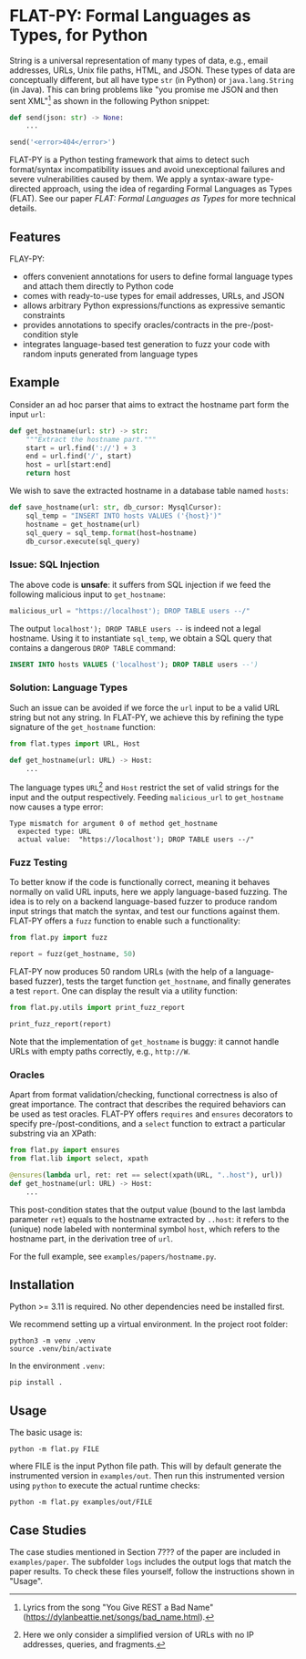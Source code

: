 # FLAT-PY: Formal Languages as Types, for Python

String is a universal representation of many types of data, e.g., email addresses, URLs, Unix file paths, HTML, and
JSON.
These types of data are conceptually different, but all have type `str` (in Python) or `java.lang.String` (in Java).
This can bring problems like "you promise me JSON and then sent XML"[^1] as shown in the following Python snippet:

```python
def send(json: str) -> None:
    ...

send('<error>404</error>')
```

FLAT-PY is a Python testing framework that aims to detect such format/syntax incompatibility issues and
avoid unexceptional failures and severe vulnerabilities caused by them.
We apply a syntax-aware type-directed approach, using the idea of regarding Formal Languages as Types (FLAT).
See our paper *FLAT: Formal Languages as Types* for more technical details.

## Features

FLAY-PY:

+ offers convenient annotations for users to define formal language types and attach them directly to Python code
+ comes with ready-to-use types for email addresses, URLs, and JSON
+ allows arbitrary Python expressions/functions as expressive semantic constraints
+ provides annotations to specify oracles/contracts in the pre-/post-condition style
+ integrates language-based test generation to fuzz your code with random inputs generated from language types

## Example

Consider an ad hoc parser that aims to extract the hostname part form the input `url`:

```python
def get_hostname(url: str) -> str:
    """Extract the hostname part."""
    start = url.find('://') + 3
    end = url.find('/', start)
    host = url[start:end]
    return host
```

We wish to save the extracted hostname in a database table named `hosts`:

```python
def save_hostname(url: str, db_cursor: MysqlCursor):
    sql_temp = "INSERT INTO hosts VALUES ('{host}')"
    hostname = get_hostname(url)
    sql_query = sql_temp.format(host=hostname)
    db_cursor.execute(sql_query)
```

### Issue: SQL Injection

The above code is **unsafe**: it suffers from SQL injection if we feed the following malicious input to `get_hostname`:

```python
malicious_url = "https://localhost'); DROP TABLE users --/"
```

The output `localhost'); DROP TABLE users --` is indeed not a legal hostname.
Using it to instantiate `sql_temp`, we obtain a SQL query that contains a dangerous `DROP TABLE` command:

```sql
INSERT INTO hosts VALUES ('localhost'); DROP TABLE users --')
```

### Solution: Language Types

Such an issue can be avoided if we force the `url` input to be a valid URL string but not any string.
In FLAT-PY, we achieve this by refining the type signature of the `get_hostname` function:

```python
from flat.types import URL, Host

def get_hostname(url: URL) -> Host:
    ...
```

The language types `URL`[^2] and `Host` restrict the set of valid strings for the input and the output respectively.
Feeding `malicious_url` to `get_hostname` now causes a type error:

```text
Type mismatch for argument 0 of method get_hostname
  expected type: URL
  actual value:  "https://localhost'); DROP TABLE users --/"
```

### Fuzz Testing

To better know if the code is functionally correct, meaning it behaves normally on valid URL inputs,
here we apply language-based fuzzing.
The idea is to rely on a backend language-based fuzzer to produce random input strings that match the syntax,
and test our functions against them.
FLAT-PY offers a `fuzz` function to enable such a functionality:

```python
from flat.py import fuzz

report = fuzz(get_hostname, 50)
```

FLAT-PY now produces 50 random URLs (with the help of a language-based fuzzer),
tests the target function `get_hostname`, and finally generates a test `report`.
One can display the result via a utility function:

```python
from flat.py.utils import print_fuzz_report

print_fuzz_report(report)
```

Note that the implementation of `get_hostname` is buggy:
it cannot handle URLs with empty paths correctly, e.g., `http://W`.

### Oracles

Apart from format validation/checking, functional correctness is also of great importance.
The contract that describes the required behaviors can be used as test oracles.
FLAT-PY offers `requires` and `ensures` decorators to specify pre-/post-conditions,
and a `select` function to extract a particular substring via an XPath:

```python
from flat.py import ensures
from flat.lib import select, xpath

@ensures(lambda url, ret: ret == select(xpath(URL, "..host"), url))
def get_hostname(url: URL) -> Host:
    ...
```

This post-condition states that the output value (bound to the last lambda parameter `ret`) equals to
the hostname extracted by `..host`: it refers to the (unique) node labeled with nonterminal symbol `host`,
which refers to the hostname part, in the derivation tree of `url`.

For the full example, see `examples/papers/hostname.py`.

## Installation

Python >= 3.11 is required. No other dependencies need be installed first.

We recommend setting up a virtual environment. In the project root folder:

```shell
python3 -m venv .venv
source .venv/bin/activate
```

In the environment `.venv`:

```shell
pip install .
```

## Usage

The basic usage is:

```shell
python -m flat.py FILE
```

where FILE is the input Python file path.
This will by default generate the instrumented version in `examples/out`.
Then run this instrumented version using `python` to execute the actual runtime checks:

```shell
python -m flat.py examples/out/FILE
```

## Case Studies

The case studies mentioned in Section 7??? of the paper are included in `examples/paper`.
The subfolder `logs` includes the output logs that match the paper results.
To check these files yourself, follow the instructions shown in "Usage".

[^1]: Lyrics from the song "You Give REST a Bad Name" (https://dylanbeattie.net/songs/bad_name.html).
[^2]: Here we only consider a simplified version of URLs with no IP addresses, queries, and fragments.